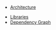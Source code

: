- [Architecture](index.md)
<!-- - [Services](reference/services/) -->
- [Libraries](reference/libs/)
- [Dependency Graph](dependency-graph/index.html?select=all#/projects/all?groupByFolder=true)